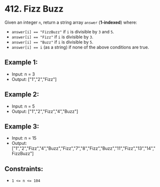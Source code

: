 # 412. Fizz Buzz

Given an integer `n`, return a string array `answer` (**1-indexed**) where:

- `answer[i] == "FizzBuzz"` if `i` is divisible by `3` and `5`.
- `answer[i] == "Fizz"` if `i` is divisible by `3`.
- `answer[i] == "Buzz"` if `i` is divisible by `5`.
- `answer[i] == i` (as a string) if none of the above conditions are true.

## Example 1:

- Input: n = 3
- Output: ["1","2","Fizz"]

## Example 2:

- Input: n = 5
- Output: ["1","2","Fizz","4","Buzz"]

## Example 3:

- Input: n = 15
- Output: ["1","2","Fizz","4","Buzz","Fizz","7","8","Fizz","Buzz","11","Fizz","13","14","FizzBuzz"]

## Constraints:

- `1 <= n <= 104`
